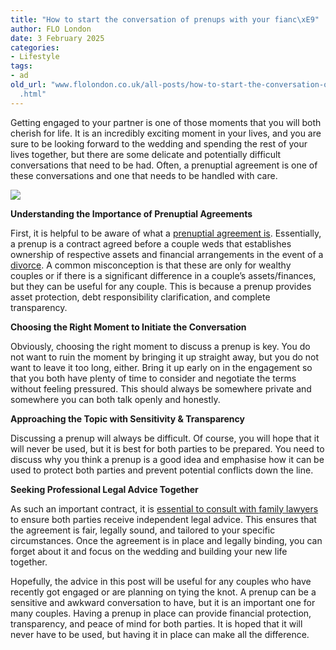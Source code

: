```yaml
---
title: "How to start the conversation of prenups with your fianc\xE9"
author: FLO London
date: 3 February 2025
categories:
- Lifestyle
tags:
- ad
old_url: "www.flolondon.co.uk/all-posts/how-to-start-the-conversation-of-prenups-with-your-fianc\xE9\
  .html"
---
```


Getting engaged to your partner is one of those moments that you will both cherish for life. It is an incredibly exciting moment in your lives, and you are sure to be looking forward to the wedding and spending the rest of your lives together, but there are some delicate and potentially difficult conversations that need to be had. Often, a prenuptial agreement is one of these conversations and one that needs to be handled with care.

![](https://images.squarespace-cdn.com/content/v1/5c9534c4af4683461d462c6b/c3bc620d-bd9c-4d6b-ab59-ed8922a01310/IMG_2842.jpg)

**Understanding the Importance of Prenuptial Agreements**

First, it is helpful to be aware of what a [prenuptial agreement is](https://www.thetimes.com/money-mentor/relationships/prenup). Essentially, a prenup is a contract agreed before a couple weds that establishes ownership of respective assets and financial arrangements in the event of a [divorce](https://www.citizensadvice.org.uk/family/how-to-separate1/getting-a-divorce-or-dissolution/). A common misconception is that these are only for wealthy couples or if there is a significant difference in a couple’s assets/finances, but they can be useful for any couple. This is because a prenup provides asset protection, debt responsibility clarification, and complete transparency.

**Choosing the Right Moment to Initiate the Conversation**

Obviously, choosing the right moment to discuss a prenup is key. You do not want to ruin the moment by bringing it up straight away, but you do not want to leave it too long, either. Bring it up early on in the engagement so that you both have plenty of time to consider and negotiate the terms without feeling pressured. This should always be somewhere private and somewhere you can both talk openly and honestly.

**Approaching the Topic with Sensitivity & Transparency**

Discussing a prenup will always be difficult. Of course, you will hope that it will never be used, but it is best for both parties to be prepared. You need to discuss why you think a prenup is a good idea and emphasise how it can be used to protect both parties and prevent potential conflicts down the line.

**Seeking Professional Legal Advice Together**

As such an important contract, it is [essential to consult with family lawyers](https://www.withersworldwide.com/en-gb/experience/our-practices/divorce-and-family-lawyers) to ensure both parties receive independent legal advice. This ensures that the agreement is fair, legally sound, and tailored to your specific circumstances. Once the agreement is in place and legally binding, you can forget about it and focus on the wedding and building your new life together.

Hopefully, the advice in this post will be useful for any couples who have recently got engaged or are planning on tying the knot. A prenup can be a sensitive and awkward conversation to have, but it is an important one for many couples. Having a prenup in place can provide financial protection, transparency, and peace of mind for both parties. It is hoped that it will never have to be used, but having it in place can make all the difference.